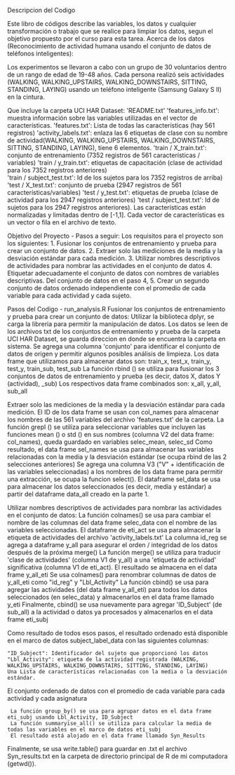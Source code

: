 Descripcion del Codigo

Este libro de códigos describe las variables, los datos y cualquier transformación o trabajo que se realice para limpiar los datos, segun el objetivo propuesto por el curso para esta tarea.
Acerca de los datos (Reconocimiento de actividad humana usando el conjunto de datos de teléfonos inteligentes):

Los experimentos se llevaron a cabo con un grupo de 30 voluntarios dentro de un rango de edad de 19-48 años.
Cada persona realizó seis actividades (WALKING, WALKING_UPSTAIRS, WALKING_DOWNSTAIRS, SITTING, STANDING, LAYING) usando un teléfono inteligente (Samsung Galaxy S II) en la cintura.

Que incluye la carpeta UCI HAR Dataset:
  'README.txt'
  'features_info.txt': muestra información sobre las variables utilizadas en el vector de características.
  'features.txt': Lista de todas las características (hay 561 registros)
  'activity_labels.txt': enlaza las 6 etiquetas de clase con su nombre de actividad(WALKING, WALKING_UPSTAIRS, WALKING_DOWNSTAIRS, SITTING, STANDING, LAYING), tiene 6 elementos.
  'train / X_train.txt': conjunto de entrenamiento (7352 registros de 561 características / variables)
  'train / y_train.txt': etiquetas de capacitación (clase de actividad para los 7352 registros anteriores)  
  'train / subject_test.txt': Id de los sujetos para los 7352 registros de arriba)
  'test / X_test.txt': conjunto de prueba (2947 registros de 561 características/variables)
  'test / y_test.txt': etiquetas de prueba (clase de actividad para los 2947 registros anteriores)
  'test / subject_test.txt': Id de sujetos para los 2947 registros anteriores).
  Las características están normalizadas y limitadas dentro de [-1,1].
  Cada vector de características es un vector o fila en el archivo de texto.
  
  Objetivo del Proyecto - Pasos a seguir:
  Los requisitos para el proyecto son los siguientes:
     1. Fusionar los conjuntos de entrenamiento y prueba para crear un conjunto de datos.
     2. Extraer solo las mediciones de la media y la desviación estándar para cada medición.
     3. Utilizar nombres descriptivos de actividades para nombrar las actividades en el conjunto de datos
     4. Etiquetar adecuadamente el conjunto de datos con nombres de variables descriptivas.
     Del conjunto de datos en el paso 4,
     5. Crear un segundo conjunto de datos ordenado independiente con el promedio de cada variable para cada actividad y cada sujeto.
     
Pasos del Codigo - run_analysis.R
Fusionar los conjuntos de entrenamiento y prueba para crear un conjunto de datos:
     Utilizar la biblioteca dplyr, se carga la libreria para permitir la manipulación de datos.
     Los datos se leen de los archivos txt de los conjuntos de entrenamiento y prueba de la carpeta UCI HAR Dataset, se guarda direccion en donde se encuentra la carpeta en sistema.
     Se agrega una columna 'conjunto' para identificar el conjunto de datos de origen y permitir algunos posibles análisis de limpieza.
     Los data frame que utilizamos para almacenar datos son: train_x, test_x, train_y, test_y, train_sub, test_sub
     La función rbind () se utiliza para fusionar los 3 conjuntos de datos de entrenamiento y prueba (es decir, datos X, datos Y (actividad), _sub)
     Los respectivos data frame combinados son: x_all, y_all, sub_all

Extraer solo las mediciones de la media y la desviación estándar para cada medición.
     El ID de los data frame se usan con col_names para almacenar los nombres de las 561 variables del archivo 'features.txt' de la carpeta.
     La función grepl () se utiliza para seleccionar variables que incluyen las funciones mean () o std () en sus nombres (columna V2 del data frame: col_names), queda guardado en variables selec_mean, selec_sd
     Como resultado, el data frame sel_names se usa para almacenar las variables relacionadas con la media y la desviación estándar (se ocupa rbind de las 2 selecciones anteriores)
     Se agrega una columna V3 ("V" + identificación de las variables seleccionadas) a los nombres de los data frame para permitir una extracción, se ocupa la funcion select().
     El dataframe sel_data se usa para almacenar los datos seleccionados (es decir, media y estándar) a partir del dataframe data_all creado en la parte 1.
     
Utilizar nombres descriptivos de actividades para nombrar las actividades en el conjunto de datos:
     La función colnames() se usa para cambiar el nombre de las columnas del data frame selec_data con el nombre de las variables seleccionadas.
     El dataframe de eti_act se usa para almacenar la etiqueta de actividades del archivo 'activity_labels.txt'
     La columna id_reg se agrega a dataframe y_all para asegurar el orden / integridad de los datos después de la próxima merge()
     La función merge() se utiliza para traducir 'clase de actividades' (columna V1 de y_all) a una 'etiqueta de actividad' significativa (columna V1 de eti_act). El resultado se almacena en el data frame y_all_eti
     Se usa colnames() para renombrar columnas de datos de y_all_eti como "id_reg" y "Lbl_Activity"
     La función cbind() se usa para agregar las actividades (del data frame y_all_eti) para todos los datos seleccionados (en selec_data) y almacenarlos en el data frame llamado y_eti
     Finalmente, cbind() se usa nuevamente para agregar 'ID_Subject' (de sub_all) a la actividad o datos ya procesados y almacenarlos en el data frame eti_subj

Como resultado de todos esos pasos, el resultado ordenado está disponible en el marco de datos subject_label_data con las siguientes columnas:

    "ID_Subject": Identificador del sujeto que proporcionó los datos
    "Lbl_Activity": etiqueta de la actividad registrada (WALKING, WALKING_UPSTAIRS, WALKING_DOWNSTAIRS, SITTING, STANDING, LAYING)
    Una Lista de características relacionadas con la media o la desviación estándar.
    
El conjunto ordenado de datos con el promedio de cada variable para cada actividad y cada asignatura

     La función group_by() se usa para agrupar datos en el data frame eti_subj usando Lbl_Activity, ID_Subject
     La función summaryise_all() se utiliza para calcular la media de todas las variables en el marco de datos eti_subj
     El resultado está alojado en el data frame llamado Syn_Results
     
Finalmente, se usa write.table() para guardar en .txt el archivo Syn_results.txt en la carpeta de directorio principal de R de mi computadora (getwd()).



